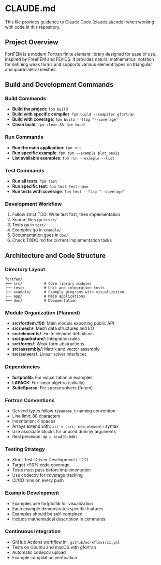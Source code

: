 # CLAUDE.md

This file provides guidance to Claude Code (claude.ai/code) when working with code in this repository.

## Project Overview

FortFEM is a modern Fortran finite element library designed for ease of use, inspired by FreeFEM and FEniCS. It provides natural mathematical notation for defining weak forms and supports various element types on triangular and quadrilateral meshes.

## Build and Development Commands

### Build Commands
- **Build the project**: `fpm build`
- **Build with specific compiler**: `fpm build --compiler gfortran`
- **Build with coverage**: `fpm build --flag "--coverage"`
- **Clean build**: `fpm clean && fpm build`

### Run Commands
- **Run the main application**: `fpm run`
- **Run specific example**: `fpm run --example plot_basis`
- **List available examples**: `fpm run --example --list`

### Test Commands
- **Run all tests**: `fpm test`
- **Run specific test**: `fpm test test-name`
- **Run tests with coverage**: `fpm test --flag "--coverage"`

### Development Workflow
1. Follow strict TDD: Write test first, then implementation
2. Source files go in `src/`
3. Tests go in `test/`
4. Examples go in `example/`
5. Documentation goes in `doc/`
6. Check TODO.md for current implementation tasks

## Architecture and Code Structure

### Directory Layout
```
fortfem/
├── src/          # Core library modules
├── test/         # Unit and integration tests
├── example/      # Example programs with visualization
├── app/          # Main applications
└── doc/          # Documentation
```

### Module Organization (Planned)
- **src/fortfem.f90**: Main module exporting public API
- **src/mesh/**: Mesh data structures and I/O
- **src/elements/**: Finite element definitions
- **src/quadrature/**: Integration rules
- **src/forms/**: Weak form abstractions
- **src/assembly/**: Matrix and vector assembly
- **src/solvers/**: Linear solver interfaces

### Dependencies
- **fortplotlib**: For visualization in examples
- **LAPACK**: For linear algebra (initially)
- **SuiteSparse**: For sparse solvers (future)

### Fortran Conventions
- Derived types follow `typename_t` naming convention
- Line limit: 88 characters
- Indentation: 4 spaces
- Arrays extend with: `arr = [arr, new_element]` syntax
- Use associate blocks for unused dummy arguments
- Real precision: `dp = kind(0.0d0)`

### Testing Strategy
- Strict Test-Driven Development (TDD)
- Target >90% code coverage
- Tests must pass before implementation
- Use codecov for coverage tracking
- CI/CD runs on every push

### Example Development
- Examples use fortplotlib for visualization
- Each example demonstrates specific features
- Examples should be self-contained
- Include mathematical description in comments

### Continuous Integration
- GitHub Actions workflow in `.github/workflows/ci.yml`
- Tests on Ubuntu and macOS with gfortran
- Automatic codecov upload
- Example compilation verification